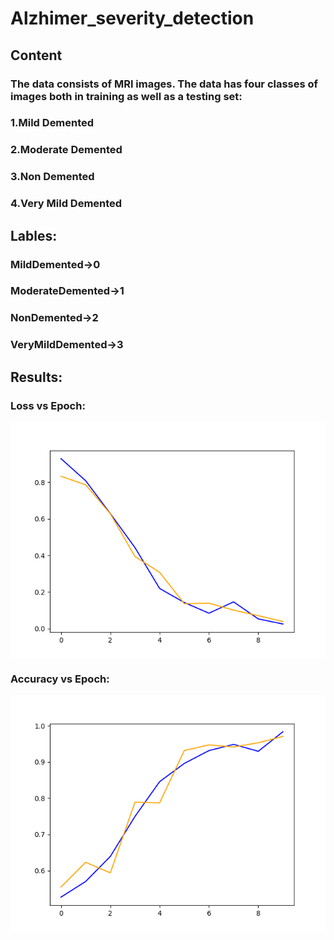 # Alzhimer_severity_detection
## Content
### The data consists of MRI images. The data has four classes of images both in training as well as a testing set:
### 1.Mild Demented
### 2.Moderate Demented
### 3.Non Demented
### 4.Very Mild Demented

## Lables:
###   MildDemented->0
###   ModerateDemented->1
###   NonDemented->2
###   VeryMildDemented->3

## Results:
###   Loss vs Epoch:

<img align='center' src='Plots/loss/loss.png' width='600"'>

###   Accuracy vs Epoch:

<img align='center' src='Plots/accuracy/accuracy.png' width='600"'>


